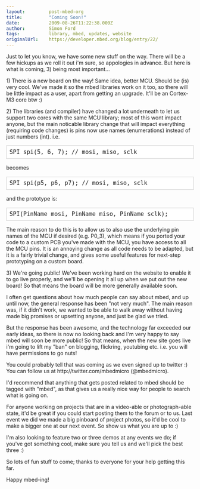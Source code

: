 ```yaml
---
layout:         post-mbed-org
title:          "Coming Soon!"
date:           2009-08-26T11:22:38.000Z
author:         Simon Ford
tags:           library, mbed, updates, website
originalUrl:    https://developer.mbed.org/blog/entry/22/
---
```


<p>Just to let you know, we have some new stuff on the way. There will be
  a few hickups as we roll it out i&apos;m sure, so appologies in advance.
  But here is what is coming, 3) being most important...</p>
<p>1) There is a new board on the way! Same idea, better MCU. Should be (is)
  very cool. We&apos;ve made it so the mbed libraries work on it too, so
  there will be little impact as a user, apart from getting an upgrade. It&apos;ll
  be an Cortex-M3 core btw :)</p>
<p>2) The libraries (and compiler) have changed a lot underneath to let us
  support two cores with the same MCU library; most of this wont impact anyone,
  but the main noticable library change that will impact everything (requiring
  code changes) is pins now use names (enumerations) instead of just numbers
  (int). i.e.</p>
<pre style="margin-bottom: 1em; background-color: #ffffff; font-size: 1.1em; padding: 0.5em; border: 1px solid #cccccc;">SPI spi(5, 6, 7); // mosi, miso, sclk</pre>

<p>becomes</p>
<pre style="margin-bottom: 1em; background-color: #ffffff; font-size: 1.1em; padding: 0.5em; border: 1px solid #cccccc;">SPI spi(p5, p6, p7); // mosi, miso, sclk</pre>

<p>and the prototype is:</p>
<pre style="margin-bottom: 1em; background-color: #ffffff; font-size: 1.1em; padding: 0.5em; border: 1px solid #cccccc;">SPI(PinName mosi, PinName miso, PinName sclk);</pre>

<p>The main reason to do this is to allow us to also use the underlying pin
  names of the MCU if desired (e.g. P0_3), which means if you ported your
  code to a custom PCB you&apos;ve made with the MCU, you have access to
  all the MCU pins. It is an annoying change as all code needs to be adapted,
  but it is a fairly trivial change, and gives some useful features for next-step
  prototyping on a custom board.</p>
<p>3) We&apos;re going public! We&apos;ve been working hard on the website
  to enable it to go live properly, and we&apos;ll be opening it all up when
  we put out the new board! So that means the board will be more generally
  available soon.</p>
<p>I often get questions about how much people can say about mbed, and up
  until now, the general response has been &quot;not very much&quot;. The
  main reason was, if it didn&apos;t work, we wanted to be able to walk away
  without having made big promises or upsetting anyone, and just be glad
  we tried.</p>
<p>But the response has been awesome, and the technology far exceeded our
  early ideas, so there is now no looking back and I&apos;m very happy to
  say mbed will soon be more public! So that means, when the new site goes
  live i&apos;m going to lift my &quot;ban&quot; on blogging, flickring,
  youtubing etc. i.e. you will have permissions to go nuts!</p>
<p>You could probably tell that was coming as we even signed up to twitter
  :) You can follow us at http://twitter.com/mbedmicro (@mbedmicro).</p>
<p>I&apos;d recommend that anything that gets posted related to mbed should
  be tagged with &quot;mbed&quot;, as that gives us a really nice way for
  people to search what is going on.</p>
<p>For anyone working on projects that are in a video-able or photograph-able
  state, it&apos;d be great if you could start posting them to the forum
  or to us. Last event we did we made a big pinboard of project photos, so
  it&apos;d be cool to make a bigger one at our next event. So show us what
  you are up to :)</p>
<p>I&apos;m also looking to feature two or three demos at any events we do;
  if you&apos;ve got something cool, make sure you tell us and we&apos;ll
  pick the best three :)</p>
<p>So lots of fun stuff to come; thanks to everyone for your help getting
  this far.</p>
<p>Happy mbed-ing!</p>
